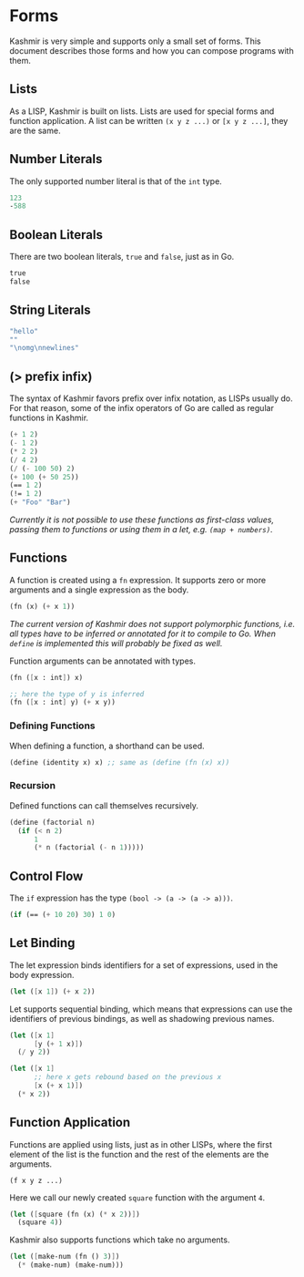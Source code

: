# Forms

Kashmir is very simple and supports only a small set of forms. This document
describes those forms and how you can compose programs with them.

## Lists

As a LISP, Kashmir is built on lists. Lists are used for special forms and
function application. A list can be written `(x y z ...)` or `[x y z ...]`,
they are the same.

## Number Literals

The only supported number literal is that of the `int` type.

```scheme
123
-588
```

## Boolean Literals

There are two boolean literals, `true` and `false`, just as in Go.

```scheme
true
false
```

## String Literals

```scheme
"hello"
""
"\nomg\nnewlines"
```

## (> prefix infix)

The syntax of Kashmir favors prefix over infix notation, as LISPs
usually do. For that reason, some of the infix operators of Go are
called as regular functions in Kashmir.

```scheme
(+ 1 2)
(- 1 2)
(* 2 2)
(/ 4 2)
(/ (- 100 50) 2)
(+ 100 (+ 50 25))
(== 1 2)
(!= 1 2)
(+ "Foo" "Bar")
```

*Currently it is not possible to use these functions as first-class
values, passing them to functions or using them in a let,
e.g. `(map + numbers)`.*

## Functions

A function is created using a `fn` expression. It supports zero or
more arguments and a single expression as the body.

```scheme
(fn (x) (+ x 1))
```

*The current version of Kashmir does not support polymorphic
functions, i.e. all types have to be inferred or annotated for it to
compile to Go. When `define` is implemented this will probably be
fixed as well.*

Function arguments can be annotated with types.

```scheme
(fn ([x : int]) x)

;; here the type of y is inferred
(fn ([x : int] y) (+ x y))
```

### Defining Functions

When defining a function, a shorthand can be used.

```scheme
(define (identity x) x) ;; same as (define (fn (x) x))
```

### Recursion

Defined functions can call themselves recursively.

```scheme
(define (factorial n)
  (if (< n 2)
      1
      (* n (factorial (- n 1)))))
```

## Control Flow

The `if` expression has the type `(bool -> (a -> (a -> a)))`.

```scheme
(if (== (+ 10 20) 30) 1 0)
```

## Let Binding

The let expression binds identifiers for a set of expressions, used
in the body expression.

```scheme
(let ([x 1]) (+ x 2))
```

Let supports sequential binding, which means that expressions can
use the identifiers of previous bindings, as well as shadowing
previous names.

```scheme
(let ([x 1]
      [y (+ 1 x)])
  (/ y 2))

(let ([x 1]
	  ;; here x gets rebound based on the previous x
	  [x (+ x 1)])
  (* x 2))
```

## Function Application

Functions are applied using lists, just as in other LISPs, where the first
element of the list is the function and the rest of the elements are the
arguments.

```
(f x y z ...)
```

Here we call our newly created `square` function with the argument `4`.

```scheme
(let ([square (fn (x) (* x 2))])
  (square 4))
```

Kashmir also supports functions which take no arguments.

```scheme
(let ([make-num (fn () 3)])
  (* (make-num) (make-num)))
```
